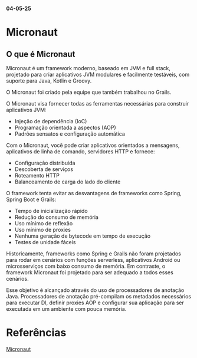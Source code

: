 **04-05-25**

# Micronaut

## O que é Micronaut

Micronaut é um framework moderno, baseado em JVM e full stack, projetado para criar aplicativos JVM modulares e facilmente testáveis, com suporte para Java, Kotlin e Groovy.

O Micronaut foi criado pela equipe que também trabalhou no Grails.

O Micronaut visa fornecer todas as ferramentas necessárias para construir aplicativos JVM:

- Injeção de dependência (IoC)
- Programação orientada a aspectos (AOP)
- Padrões sensatos e configuração automática

Com o Micronaut, você pode criar aplicativos orientados a mensagens, aplicativos de linha de comando, servidores HTTP e fornece:

- Configuração distribuída
- Descoberta de serviços
- Roteamento HTTP
- Balanceamento de carga do lado do cliente

O framework tenta evitar as desvantagens de frameworks como Spring, Spring Boot e Grails:

- Tempo de inicialização rápido
- Redução do consumo de memória
- Uso mínimo de reflexão
- Uso mínimo de proxies
- Nenhuma geração de bytecode em tempo de execução
- Testes de unidade fáceis

Historicamente, frameworks como Spring e Grails não foram projetados para rodar em cenários com funções serverless, aplicativos Android ou microsserviços com baixo consumo de memória. Em contraste, o framework Micronaut foi projetado para ser adequado a todos esses cenários.

Esse objetivo é alcançado através do uso de processadores de anotação Java. Processadores de anotação pré-compilam os metadados necessários para executar DI, definir proxies AOP e configurar sua aplicação para ser executada em um ambiente com pouca memória.


# Referências

[Micronaut](https://docs.micronaut.io/4.8.11/guide/#whatsNew)
